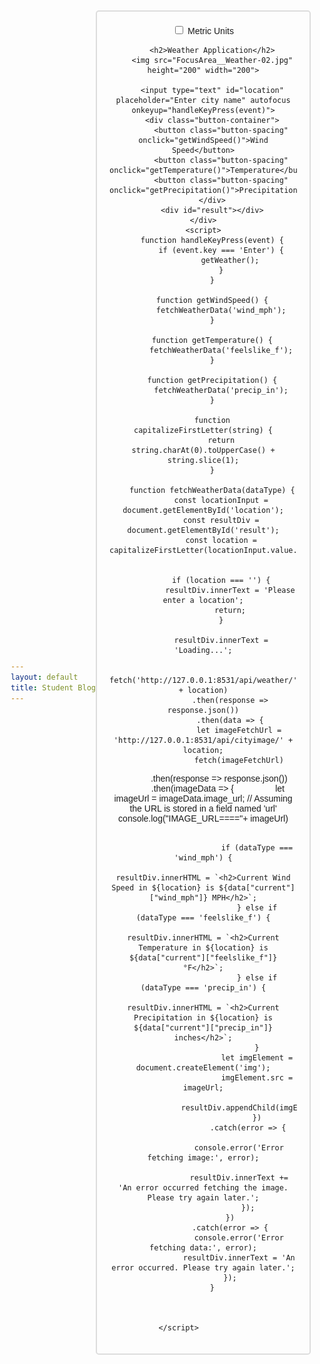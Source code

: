 ```yaml
---
layout: default
title: Student Blog
---
```


<html lang="en">

<head>
    <meta charset="UTF-8">
    <meta name="viewport" content="width=device-width, initial-scale=1.0">
    <title>Weather Application</title>
    <style>
        body {
            font-family: Arial, sans-serif;
            display: flex;
            justify-content: center;
            align-items: center;
            height: 100vh;
            margin: 0;
        }
        .container {
            text-align: center;
            padding: 20px;
            border: 2px solid #ddd;
            border-radius: 5px;
            width: 300px;
        }
        input[type="text"] {
            width: 100%;
            padding: 10px;
            margin-bottom: 20px;
            box-sizing: border-box;
            border: 1px solid #ddd;
            border-radius: 5px;
        }
        .button-container {
            display: flex;
            justify-content: space-between;
        }
        .button-container button {
            background-color: #4CAF50;
            color: white;
            padding: 5px 10px;
            border: none;
            border-radius: 5px;
            cursor: pointer;
            flex: 1;
        }
        button:hover {
            background-color: #45a049;
        }
        #result {
            margin-top: 20px;
            padding: 10px;
            border: 1px solid #ddd;
            border-radius: 5px;
        }
        .button-spacing {
            margin-right: 10px;
        }
    </style>


<body>
    <div class="container">
    <label class="switch">
    <input type="checkbox" id="tempSwitch" onclick="toggleTemperatureUnit()">
    <span class="slider round"></span>
</label>
<span id="tempLabel">Metric Units</span>

        <h2>Weather Application</h2>
        <img src="FocusArea__Weather-02.jpg"  height="200" width="200">

        <input type="text" id="location" placeholder="Enter city name" autofocus onkeyup="handleKeyPress(event)">
        <div class="button-container">
            <button class="button-spacing" onclick="getWindSpeed()">Wind Speed</button>
            <button class="button-spacing" onclick="getTemperature()">Temperature</button>
            <button class="button-spacing" onclick="getPrecipitation()">Precipitation</button>
        </div>
        <div id="result"></div>
    </div>
    <script>
        function handleKeyPress(event) {
            if (event.key === 'Enter') {
                getWeather();
            }
        }

        function getWindSpeed() {
            fetchWeatherData('wind_mph');
        }

        function getTemperature() {
            fetchWeatherData('feelslike_f');
        }

        function getPrecipitation() {
            fetchWeatherData('precip_in');
        }

        function capitalizeFirstLetter(string) {
            return string.charAt(0).toUpperCase() + string.slice(1);
        }

        function fetchWeatherData(dataType) {
            const locationInput = document.getElementById('location');
            const resultDiv = document.getElementById('result');
            const location = capitalizeFirstLetter(locationInput.value.trim());


            if (location === '') {
                resultDiv.innerText = 'Please enter a location';
                return;
            }

            resultDiv.innerText = 'Loading...';

            fetch('http://127.0.0.1:8531/api/weather/' + location)
                .then(response => response.json())
                .then(data => {
                    let imageFetchUrl = 'http://127.0.0.1:8531/api/cityimage/' + location;
                    fetch(imageFetchUrl)
                        .then(response => response.json())
                        .then(imageData => {
                            let imageUrl = imageData.image_url; // Assuming the URL is stored in a field named 'url'
                            console.log("IMAGE_URL===="+ imageUrl)
                            

                            if (dataType === 'wind_mph') {
                                resultDiv.innerHTML = `<h2>Current Wind Speed in ${location} is ${data["current"]["wind_mph"]} MPH</h2>`;
                            } else if (dataType === 'feelslike_f') {
                                resultDiv.innerHTML = `<h2>Current Temperature in ${location} is ${data["current"]["feelslike_f"]} °F</h2>`;
                            } else if (dataType === 'precip_in') {
                                resultDiv.innerHTML = `<h2>Current Precipitation in ${location} is ${data["current"]["precip_in"]} inches</h2>`;
                            }
                            let imgElement = document.createElement('img');
                            imgElement.src = imageUrl;
                            resultDiv.appendChild(imgElement);
                            })
                        .catch(error => {
                            console.error('Error fetching image:', error);
                            resultDiv.innerText += 'An error occurred fetching the image. Please try again later.';
                        });
                })
                .catch(error => {
                    console.error('Error fetching data:', error);
                    resultDiv.innerText = 'An error occurred. Please try again later.';
                });
        }
                
               

    </script>           
</body>



<html>

<head>
    <title>Fetch Image from API</title>
</head>

<body>
    <script>
        // Replace the URL with the appropriate API endpoint
        const url = 'http://127.0.0.1:8531/api/cityimage/';

        // Fetch the image from the API
        fetch(url)
            .then(response => {
                // Check if the request was successful
                if (!response.ok) {
                    throw new Error('Network response was not ok');
                }
                return response.blob();
            })
            .then(blob => {
                // Create an object URL from the blob
                const objectURL = URL.createObjectURL(blob);

                // Create an image element
                const img = document.createElement('img');

                // Set the src attribute to the object URL
                img.src = objectURL;

                // Append the image to the document body or any other desired element
                document.body.appendChild(img);
            })
            .catch(error => {
                console.error('There has been a problem with your fetch operation:', error);
            });
    </script>
</body>

</html>
